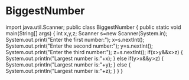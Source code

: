 # BiggestNumber
import java.util.Scanner; 
public class BiggestNumber
 {
   public static void main(String[] args)
   {
     int x,y,z;
     Scanner s=new Scanner(System.in);
     System.out.print("Enter the first number:");
     x=s.nextInt();
     System.out.print("Enter the second number:");
     y=s.nextInt();
     System.out.print("Enter the third number:");
     z=s.nextInt();
     if(x>y&&x>z)
     {
       System.out.println("Largest number is:"+x);
     }
     else if(y>x&&y>z)
     {
       System.out.println("Largest number is:"+y);
     }
     else
     { 
       System.out.println("Largest number is:"+z);
     }
 }
   }
